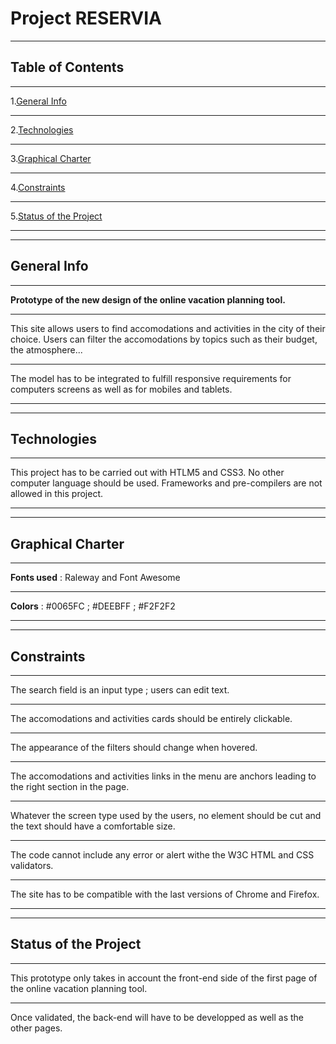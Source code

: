 # Project RESERVIA
***
## Table of Contents
***
1.[General Info](#general-info)
***
2.[Technologies](#technologies)
***
3.[Graphical Charter](#graphical-charter)
***
4.[Constraints](#constraints)
***
5.[Status of the Project](#status-of-the-project)
***
***
## General Info
***
__Prototype of the new design of the online vacation planning tool.__
***
This site allows users to find accomodations and activities in the city of their choice. Users can filter the accomodations by topics such as their budget, the atmosphere...
***
The model has to be integrated to fulfill responsive requirements for computers screens as well as for mobiles and tablets.
***
***
## Technologies
***
This project has to be carried out with HTLM5 and CSS3. No other computer language should be used. Frameworks and pre-compilers are not allowed in this project.
***
***
## Graphical Charter
***
__Fonts used__ : Raleway and Font Awesome
***
__Colors__ : #0065FC ; #DEEBFF ; #F2F2F2
***
***
## Constraints
***
The search field is an input type ; users can edit text.
***
The accomodations and activities cards should be entirely clickable.
***
The appearance of the filters should change when hovered.
***
The accomodations and activities links in the menu are anchors leading to the right section in the page.
***
Whatever the screen type used by the users, no element should be cut and the text should have a comfortable size.
***
The code cannot include any error or alert withe the W3C HTML and CSS validators.
***
The site has to be compatible with the last versions of Chrome and Firefox.
***
***
## Status of the Project
***
This prototype only takes in account the front-end side of the first page of the online vacation planning tool.
***
Once validated, the back-end will have to be developped as well as the other pages.

